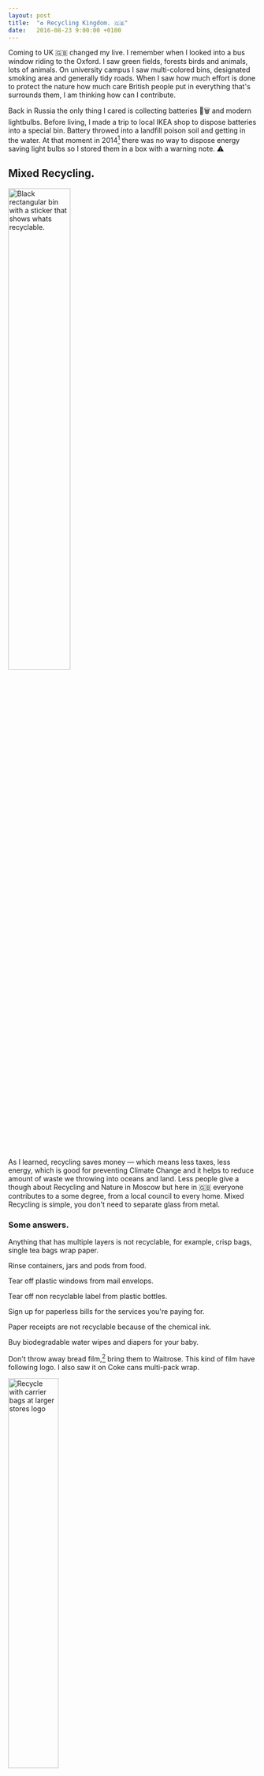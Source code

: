 ```yaml
---
layout: post
title:  "♻️ Recycling Kingdom. 🇬🇧"
date:   2016-08-23 9:00:00 +0100
---
```


Coming to UK 🇬🇧 changed my live. I remember when I looked into a bus window riding to the Oxford. I saw green fields, forests birds and animals, lots of animals. On university campus I saw multi-colored bins, designated smoking area and generally tidy roads. When I saw how much effort is done to protect the nature how much care British people put in everything that's surrounds them, I am thinking how can I contribute. 

Back in Russia the only thing I cared is collecting batteries 🔋🗑 and modern lightbulbs. Before living, I made a trip to local IKEA shop to dispose batteries into a special bin. Battery throwed into a landfill poison soil and getting in the water. At that moment in 2014[^1] there was no way to dispose energy saving light bulbs so I stored them in a box with a warning note. ⚠️

## Mixed Recycling.

<img src="{{site.url}}/images/oxford-bin.jpg" alt="Black rectangular bin with a sticker that shows whats recyclable." width="50%"/>

As I learned, recycling saves money — which means less taxes, less energy, which is good for preventing Climate Change and it helps to reduce amount of waste we throwing into oceans and land. Less people give a though about Recycling and Nature in Moscow but here in 🇬🇧 everyone contributes to a some degree, from a local council to every home. Mixed Recycling is simple, you don't need to separate glass from metal.

### Some answers.

Anything that has multiple layers is not recyclable, for example, crisp bags, single tea bags wrap paper.

Rinse containers, jars and pods from food.

Tear off plastic windows from mail envelops. 

Tear off non recyclable label from plastic bottles. 

Sign up for paperless bills for the services you're paying for.

Paper receipts are not recyclable because of the chemical ink.

Buy biodegradable water wipes and diapers for your baby. 

Don't throw away bread film,[^4] bring them to Waitrose. This kind of film have following logo. I also saw it on Coke cans multi-pack wrap.

<img src="{{site.url}}/images/bread-film.jpg" alt="Recycle with carrier bags at larger stores logo" title="The logo from bread package." width="45%"/>

Finally, bring your own cup to coffee shop, it'll even cost you less in Starbucks. Mixed paper coffee cups are never recycleble but sometimes you can tear off paper wrap.

Every council has different recycling facilities, for example, only some kinds of plastic are recyclable. Use internet to get all the information you can from your local council. Unfortunately, almost no one gives a full information, each plastic box is marked with a number from 1 and up. Oxford council has [information](https://www.oxford.gov.uk/download/downloads/id/302/plastic_recycling_leaflet.pdf "Plastic Recycling Leaflet") about what numbers are recyclable. Even if plastic don't have a number you can try to stretch it or to squeeze it, if it keeps shape, it can be recycled. Look at this illustrations:

<img src="{{site.url}}/images/plastic-test.jpg" alt="2 pictures with a hand squeezing plastic packages, one of them stays the same and other spreads out. First is recyclable." title="How to test plastic" width="50%" />

**When in doubt ** always use general waste bin, the risk of contaminating perfectly recyclable materials is worst than not recycling one item.

## Food Waste.

Here in 🇬🇧 almost every kitchen has green Food Waste bucket with **biodegradable** line-in bags. Food waste is used to produce energy or safely composted. When you throw food into a plastic bag it creates greenhouse gas, poisons water and contributes to Climate Change. Don't use normal plastic bags for food waste.

## Plastic Bags.

There's a new law which prohibits giving away plastic bags in groceries shops. Now they cost 5p. This had huge positive effect [^2], people now reusing their bags. I am always carrying a bag with me in my coat and I have one in my backpack. We have  cotton bags for a weekly groceries shopping. 

Unfortunately this law didn't applied for a street food. They continue to give away plastic bags for each customer with a food in another plastic container. 

When you buy take-away, don't accept a bag, give it back, moreover bring your own reusable plastic container. 

Home delivery food, which is very popular here, will give you food in a plastic bag. Yesterday we ordered Chinese and I tried to give it back to courier but he didn't want it and walked away quickly. Next time I will try to be more persuasive. 

## Electronic waste.

The best place to bring your old iPhone, laptop or any other electronic device is [Apple.](https://www.apple.com/recycling/) they even have special robot to disassemble every iPhone component. If your iPhone still works you can get money for it.

I also found this black bins in the center of London.

<img src="{{site.url}}/images/ewaste.jpg" alt="Black metal box for throwing away small electric devices." width="50%" />

Donate your old electronics or sell it on eBay. Don't throw it away. 

## Air Pollution.

<img src="{{site.url}}/images/air-sign.jpg" alt="Crossed truck sign. Please respect our residents and switch off your engine when stationary. Hackney." width="50%"/>

Air in London is better than in Moscow, where government burns waste right in the center of the city in multiple places, there's no cyclists, roads are very busy, electric cars are non existent and all the trucks going right through the city center because there's no separate road for them. I see more green areas in London. 🌳

However, it is still bad even here and that's why government introduces new tax for old cars.[^3] When I see parked car with running engine I am telling the driver to turn it off, if this is a company car, I take a picture and write email. I always getting a response with a promise to advise their drivers. You can do the same.

## Conclusion.

You might think that's I am overly optimistic and idealistic about this. Often people use wrong bin, don't separate food at all. I believe we can be better with this and we can encourage our neighbors and coworkers to be more thoughtful. We can't do everything right but at least some percent of the waste is properly disposed and this is already slowing down Climate Change. That's why when I see that's some people don't care it doesn't stops me from doing my part.

[^1]: Now it [looks](http://rcycle.ru/pererabotka/tehnika/komponenty/utilizaciya-lyuminescentnyx-i-energosberegayushhix-lamp) like the situation is better and there's multiple locations for accepting 💡 in Russia.
[^2]: [England's plastic bag usage drops 85% since 5p charge introduced.](https://www.theguardian.com/environment/2016/jul/30/england-plastic-bag-usage-drops-85-per-cent-since-5p-charged-introduced)
[^3]: [Sadiq Khan unveils plans for extra charge on London's most polluting cars.](https://www.theguardian.com/environment/2016/jul/05/sadiq-khan-unveils-plans-for-extra-charge-on-londons-most-polluting-cars)
[^4]: Probably specific for UK.